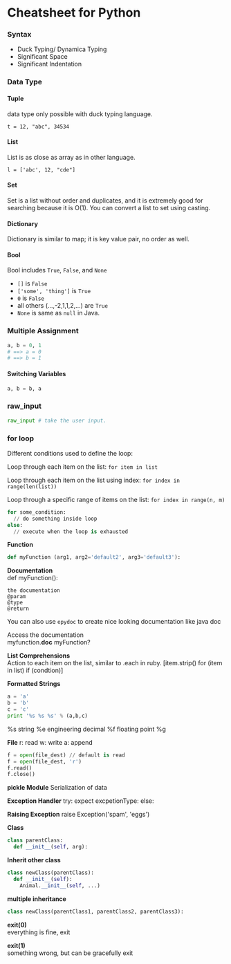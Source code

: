 Cheatsheet for Python
=====================

### Syntax
* Duck Typing/ Dynamica Typing
* Significant Space
* Significant Indentation

### Data Type

#### Tuple
data type only possible with duck typing language.
```pythonthon
t = 12, "abc", 34534
```


#### List
List is as close as array as in other language.
```pythonthon
l = ['abc', 12, "cde"]
```


#### Set
Set is a list without order and duplicates, and it is extremely good for searching because it is O(1).  You can convert a list to set using casting.


#### Dictionary
Dictionary is similar to map; it is key value pair, no order as well.


#### Bool
Bool includes `True`, `False`, and `None`

* `[]` is `False`
* `['some', 'thing']` is `True`
* `0` is `False`
* all others (...,-2,1,1,2,...) are `True`
* `None` is same as `null` in Java.


### Multiple Assignment
```python
a, b = 0, 1
# ==> a = 0
# ==> b = 1
```

#### Switching Variables
```python
a, b = b, a
```

### raw_input
```python
raw_input # take the user input.
```

### for loop
Different conditions used to define the loop:

Loop through each item on the list:
`for item in list`

Loop through each item on the list using index:
`for index in range(len(list))`

Loop through a specific range of items on the list:
`for index in range(n, m)`

```python
for some_condition:
  // do something inside loop
else:
  // execute when the loop is exhausted
```



**Function**
```python
def myFunction (arg1, arg2='default2', arg3='default3'):
```

**Documentation**
<br>
def myFunction():
  ```
  the documentation
  @param
  @type
  @return
  ```

You can also use `epydoc` to create nice looking documentation like java doc


Access the documentation
<br>
myfunction.__doc__
myFunction?  


**List Comprehensions**
<br>
Action to each item on the list, similar to .each in ruby.
[item.strip() for (item in list) if (condtion)]



**Formatted Strings**
```python
a = 'a'
b = 'b'
c = 'c'
print '%s %s %s' % (a,b,c)
```
%s string
%e engineering decimal
%f floating point
%g


**File**
r: read
w: write
a: append
```python
f = open(file_dest) // default is read
f = open(file_dest, 'r')
f.read()
f.close()
```

**pickle Module**
Serialization of data



**Exception Handler**
try:
expect excpetionType:
else:

**Raising Exception**
raise Exception('spam', 'eggs')


**Class**
```python
class parentClass:
  def __init__(self, arg):
```

**Inherit other class**
```python
class newClass(parentClass):
  def __init__(self):
    Animal.__init__(self, ...)
```

**multiple inheritance**
```python
class newClass(parentClass1, parentClass2, parentClass3):
```

**exit(0)**
<br>
everything is fine, exit

**exit(1)**
<br>
something wrong, but can be gracefully exit
